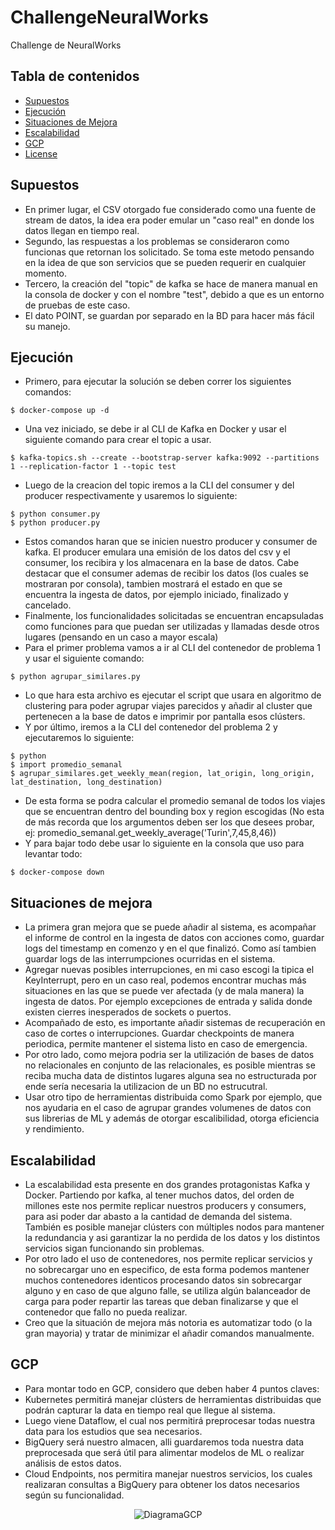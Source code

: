 # ChallengeNeuralWorks
Challenge de NeuralWorks

## Tabla de contenidos

- [Supuestos](#Supuestos)
- [Ejecución](#Ejecucion)
- [Situaciones de Mejora](#Situaciones_de_Mejoras)
- [Escalabilidad](#Escalabilidad)
- [GCP](#GCP)
- [License](#license)

## Supuestos
- En primer lugar, el CSV otorgado fue considerado como una fuente de stream de datos, la idea era poder emular un "caso real" en donde los datos llegan en tiempo real.
- Segundo, las respuestas a los problemas se consideraron como funcionas que retornan los solicitado. Se toma este metodo pensando en la idea de que son servicios que se pueden requerir en cualquier momento.
- Tercero, la creación del "topic" de kafka se hace de manera manual en la consola de docker y con el nombre "test", debido a que es un entorno de pruebas de este caso.
- El dato POINT, se guardan por separado en la BD para hacer más fácil su manejo.

## Ejecución
- Primero, para ejecutar la solución se deben correr los siguientes comandos:
```shell
$ docker-compose up -d
```
- Una vez iniciado, se debe ir al CLI de Kafka en Docker y usar el siguiente comando para crear el topic a usar.
```shell
$ kafka-topics.sh --create --bootstrap-server kafka:9092 --partitions 1 --replication-factor 1 --topic test
```
- Luego de la creacion del topic iremos a la CLI del consumer y del producer respectivamente y usaremos lo siguiente:
```shell
$ python consumer.py
$ python producer.py
```
- Estos comandos haran que se inicien nuestro producer y consumer de kafka. El producer emulara una emisión de los datos del csv y el consumer, los recibira y los almacenara en la base de datos. Cabe destacar que el consumer ademas de recibir los datos (los cuales se mostraran por consola), tambien mostrará el estado en que se encuentra la ingesta de datos, por ejemplo iniciado, finalizado y cancelado.
- Finalmente, los funcionalidades solicitadas se encuentran encapsuladas como funciones para que puedan ser utilizadas y llamadas desde otros lugares (pensando en un caso a mayor escala)
- Para el primer problema vamos a ir al CLI del contenedor de problema 1 y usar el siguiente comando:
```shell
$ python agrupar_similares.py
```
- Lo que hara esta archivo es ejecutar el script que usara en algoritmo de clustering para poder agrupar viajes parecidos y añadir al cluster que pertenecen a la base de datos e imprimir por pantalla esos clústers.
- Y por último, iremos a la CLI del contenedor del problema 2 y ejecutaremos lo siguiente:
```shell
$ python
$ import promedio_semanal
$ agrupar_similares.get_weekly_mean(region, lat_origin, long_origin, lat_destination, long_destination)
```
- De esta forma se podra calcular el promedio semanal de todos los viajes que se encuentran dentro del bounding box y region escogidas (No esta de más recorda que los argumentos deben ser los que desees probar, ej: promedio_semanal.get_weekly_average('Turin',7,45,8,46))
- Y para bajar todo debe usar lo siguiente en la consola que uso para levantar todo:
```shell
$ docker-compose down
```
## Situaciones de mejora
- La primera gran mejora que se puede añadir al sistema, es acompañar el informe de control en la ingesta de datos con acciones como, guardar logs del timestamp en comenzo y en el que finalizó. Como así tambien guardar logs de las interrumpciones ocurridas en el sistema.
- Agregar nuevas posibles interrupciones, en mi caso escogi la tipica el KeyInterrupt, pero en un caso real, podemos encontrar muchas más situaciones en las que se puede ver afectada (y de mala manera) la ingesta de datos. Por ejemplo excepciones de entrada y salida donde existen cierres inesperados de sockets o puertos.
- Acompañado de esto, es importante añadir sistemas de recuperación en caso de cortes o interrupciones. Guardar checkpoints de manera periodica, permite mantener el sistema listo en caso de emergencia.
- Por otro lado, como mejora podria ser la utilización de bases de datos no relacionales en conjunto de las relacionales, es posible mientras se reciba mucha data de distintos lugares alguna sea no estructurada por ende sería necesaria la utilizacion de un BD no estrucutral.
- Usar otro tipo de herramientas distribuida como Spark por ejemplo, que nos ayudaria en el caso de agrupar grandes volumenes de datos con sus librerias de ML y además de otorgar escalibilidad, otorga eficiencia y rendimiento.
## Escalabilidad
- La escalabilidad esta presente en dos grandes protagonistas Kafka y Docker. Partiendo por kafka, al tener muchos datos, del orden de millones este nos permite replicar nuestros producers y consumers, para asi poder dar abasto a la cantidad de demanda del sistema. También es posible manejar clústers con múltiples nodos para mantener la redundancia y asi garantizar la no perdida de los datos y los distintos servicios sigan funcionando sin problemas.
- Por otro lado el uso de contenedores, nos permite replicar servicios y no sobrecargar uno en especifico, de esta forma podemos mantener muchos contenedores identicos procesando datos sin sobrecargar alguno y en caso de que alguno falle, se utiliza algún balanceador de carga para poder repartir las tareas que deban finalizarse y que el contenedor que fallo no pueda realizar.
- Creo que la situación de mejora más notoria es automatizar todo (o la gran mayoria) y tratar de minimizar el añadir comandos manualmente.
  
## GCP
- Para montar todo en GCP, considero que deben haber 4 puntos claves:
- Kubernetes permitirá manejar clústers de herramientas distribuidas que podrán capturar la data en tiempo real que llegue al sistema.
- Luego viene Dataflow, el cual nos permitirá preprocesar todas nuestra data para los estudios que sea necesarios.
- BigQuery será nuestro almacen, alli guardaremos toda nuestra data preprocesada que será útil para alimentar modelos de ML o realizar análisis de estos datos.
- Cloud Endpoints, nos permitira manejar nuestros servicios, los cuales realizaran consultas a BigQuery para obtener los datos necesarios según su funcionalidad.
  
<p align="center">
  <img src="https://github.com/TomasFuentesA/ChallengeNeuralWorks/assets/69986261/8c6b7e24-8f40-4af5-abe4-7acc2d8e84be" alt="DiagramaGCP">
</p>
